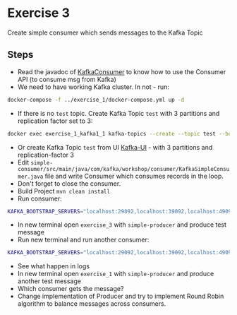 # Exercise 3

Create simple consumer which sends messages to the Kafka Topic

## Steps

* Read the javadoc of [KafkaConsumer](https://kafka.apache.org/30/javadoc/org/apache/kafka/clients/consumer/KafkaConsumer.html) to know how to use the Consumer API (to consume msg from Kafka)
* We need to have working Kafka cluster. In not - run:

```sh
docker-compose -f ../exercise_1/docker-compose.yml up -d
```

* If there is no `test` topic. Create Kafka Topic `test` with 3 partitions and replication factor set to 3:

```sh
docker exec exercise_1_kafka1_1 kafka-topics --create --topic test --bootstrap-server kafka1:9092 --partitions 3 --replication-factor 3
```

* Or create Kafka Topic `test` from UI [Kafka-UI](http://localhost:8080) - with 3 partitions and replication-factor 3
* Edit `simple-consumer/src/main/java/com/kafka/workshop/consumer/KafkaSimpleConsumer.java` file and write Consumer which consumes records in the loop.
* Don't forget to close the consumer.
* Build Project `mvn clean install`
* Run consumer:

```sh
KAFKA_BOOTSTRAP_SERVERS="localhost:29092,localhost:39092,localhost:49092" KAFKA_TOPIC="test" java -jar target/simple-consumer-0.1.jar
```

* In new terminal open `exercise_3` with `simple-producer` and produce test message
* Run new terminal and run another consumer:

```sh
KAFKA_BOOTSTRAP_SERVERS="localhost:29092,localhost:39092,localhost:49092" KAFKA_TOPIC="test" java -jar target/simple-consumer-0.1.jar
```

* See what happen in logs
* In new terminal open `exercise_1` with `simple-producer` and produce another test message
* Which consumer gets the message?
* Change implementation of Producer and try to implement Round Robin algorithm to balance messages across consumers.
